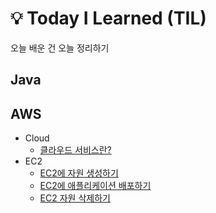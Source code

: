 # 💡 Today I Learned (TIL)
오늘 배운 건 오늘 정리하기

## Java
## AWS
- Cloud
  - [클라우드 서비스란?](https://github.com/heewonim131/TIL/blob/main/AWS/Cloud/%ED%81%B4%EB%9D%BC%EC%9A%B0%EB%93%9C%20%EC%84%9C%EB%B9%84%EC%8A%A4%EB%9E%80%3F.md#%ED%81%B4%EB%9D%BC%EC%9A%B0%EB%93%9C-%EC%84%9C%EB%B9%84%EC%8A%A4%EB%9E%80)
- EC2
  - [EC2에 자원 생성하기](https://github.com/heewonim131/TIL/blob/main/AWS/EC2/EC2%EC%97%90%20%EC%9E%90%EC%9B%90%20%EC%83%9D%EC%84%B1%ED%95%98%EA%B8%B0.md#ec2%EC%97%90-%EC%9E%90%EC%9B%90-%EC%83%9D%EC%84%B1%ED%95%98%EA%B8%B0)
  - [EC2에 애플리케이션 배포하기](https://github.com/heewonim131/TIL/blob/main/AWS/EC2/EC2%EC%97%90%20%EC%95%A0%ED%94%8C%EB%A6%AC%EC%BC%80%EC%9D%B4%EC%85%98%20%EB%B0%B0%ED%8F%AC%ED%95%98%EA%B8%B0.md#ec2%EC%97%90-%EC%95%A0%ED%94%8C%EB%A6%AC%EC%BC%80%EC%9D%B4%EC%85%98-%EB%B0%B0%ED%8F%AC%ED%95%98%EA%B8%B0)
  - [EC2 자원 삭제하기](https://github.com/heewonim131/TIL/blob/main/AWS/EC2/EC2%20%EC%9E%90%EC%9B%90%20%EC%82%AD%EC%A0%9C%ED%95%98%EA%B8%B0.md#ec2-%EC%9E%90%EC%9B%90-%EC%82%AD%EC%A0%9C%ED%95%98%EA%B8%B0)
